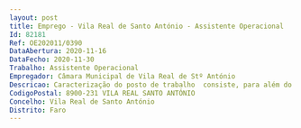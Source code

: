 ```yaml
--- 
layout: post
title: Emprego - Vila Real de Santo António - Assistente Operacional
Id: 82181
Ref: OE202011/0390
DataAbertura: 2020-11-16
DataFecho: 2020-11-30
Trabalho: Assistente Operacional
Empregador: Câmara Municipal de Vila Real de Stº António
Descricao: Caracterização do posto de trabalho  consiste, para além do exercício de funções constantes no anexo à Lei n.º 35 2014, de 20 de junho, referido no n.º 2 do artigo 88.º da mesma lei, ao qual corresponde o grau 1 de complexidade funcional na categoria de Assistente Operacional, as funções de   Manutenção do mobiliário urbano   Montagem de feiras e stands integrados em eventos   Limpeza das zonas de realização de feiras e eventos   Outras tarefas de natureza operacional.
CodigoPostal: 8900-231 VILA REAL SANTO ANTÓNIO
Concelho: Vila Real de Santo António
Distrito: Faro
--- 
```

